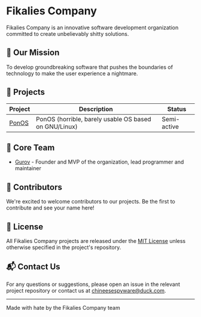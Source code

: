# Fikalies Company

Fikalies Company is an innovative software development organization committed to create unbelievably shitty solutions.

## 🚀 Our Mission

To develop groundbreaking software that pushes the boundaries of technology to make the user experience a nightmare.

## 📂 Projects

| Project | Description | Status |
|---------|-------------|--------|
| [PonOS](https://github.com/Fikalies-Company/ponos) | PonOS (horrible, barely usable OS based on GNU/Linux) | Semi-active |

## 👥 Core Team

- [Gurov](https://github.com/Gur0v) - Founder and MVP of the organization, lead programmer and maintainer

## 🤝 Contributors

We're excited to welcome contributors to our projects. Be the first to contribute and see your name here!

## 📄 License

All Fikalies Company projects are released under the [MIT License](https://opensource.org/licenses/MIT) unless otherwise specified in the project's repository.

## 📬 Contact Us

For any questions or suggestions, please open an issue in the relevant project repository or contact us at [chineesespyware@duck.com](mailto:chineesespyware@duck.com).

---

Made with hate by the Fikalies Company team
